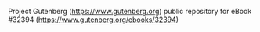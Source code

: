 Project Gutenberg (https://www.gutenberg.org) public repository for eBook #32394 (https://www.gutenberg.org/ebooks/32394)

